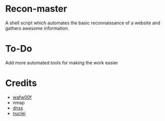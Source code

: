 # Recon-master

A shell script which automates the basic reconnaissance of a website and gathers awesome information.

# To-Do
Add more automated tools for making the work easier

# Credits
* [wafw00f](https://github.com/EnableSecurity/wafw00f)
* nmap
* [dnsx](https://github.com/projectdiscovery/dnsx)
* [nuclei](https://github.com/projectdiscovery/nuclei)
